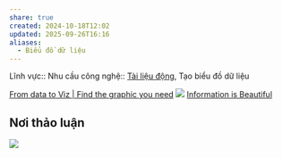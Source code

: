 ```yaml
---
share: true
created: 2024-10-18T12:02
updated: 2025-09-26T16:16
aliases:
  - Biểu đồ dữ liệu
---
```

Lĩnh vực:: 
Nhu cầu công nghệ:: [Tài liệu động](../../../Nhu%20c%E1%BA%A7u%20c%C3%B4ng%20ngh%E1%BB%87/Vi%E1%BA%BFt%20v%C3%A0%20qu%E1%BA%A3n%20l%C3%BD%20n%E1%BB%99i%20dung,%20ghi%20ch%C3%BA,%20t%C3%A0i%20li%E1%BB%87u/T%C3%A0i%20li%E1%BB%87u%20%C4%91%E1%BB%99ng.md), Tạo biểu đồ dữ liệu

[From data to Viz \| Find the graphic you need](https://www.data-to-viz.com/)
![](https://www.data-to-viz.com/img/poster/poster_small.png) 
[Information is Beautiful](https://informationisbeautiful.net/)

## Nơi thảo luận
[![](https://imagizer.imageshack.com/a/img924/9471/eQpmWA.png)](https://discord.com/channels/898550123007709204/1296474612716146719)